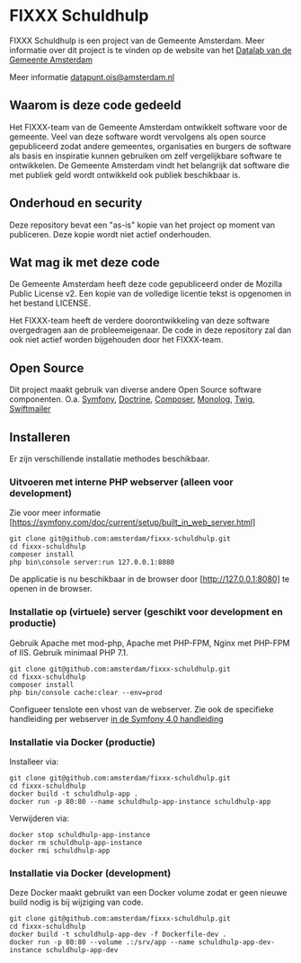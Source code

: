 
# FIXXX Schuldhulp

FIXXX Schuldhulp is een project van de Gemeente Amsterdam. Meer informatie over dit project is te vinden op de website van het [Datalab van de Gemeente Amsterdam](https://www.amsterdam.nl/bestuur-organisatie/organisatie/overige/datalab-amsterdam/)

Meer informatie [datapunt.ois@amsterdam.nl](datapunt.ois@amsterdam.nl)


## Waarom is deze code gedeeld

Het FIXXX-team van de Gemeente Amsterdam ontwikkelt software voor de gemeente.
Veel van deze software wordt vervolgens als open source gepubliceerd zodat andere
gemeentes, organisaties en burgers de software als basis en inspiratie kunnen 
gebruiken om zelf vergelijkbare software te ontwikkelen.
De Gemeente Amsterdam vindt het belangrijk dat software die met publiek geld wordt
ontwikkeld ook publiek beschikbaar is.

## Onderhoud en security

Deze repository bevat een "as-is" kopie van het project op moment van publiceren.
Deze kopie wordt niet actief onderhouden.

## Wat mag ik met deze code

De Gemeente Amsterdam heeft deze code gepubliceerd onder de Mozilla Public License v2.
Een kopie van de volledige licentie tekst is opgenomen in het bestand LICENSE.

Het FIXXX-team heeft de verdere doorontwikkeling van deze software overgedragen 
aan de probleemeigenaar. De code in deze repository zal dan ook niet actief worden
bijgehouden door het FIXXX-team.

## Open Source

Dit project maakt gebruik van diverse andere Open Source software componenten. O.a. 
[Symfony](http://www.symfony.com), 
[Doctrine](http://www.doctrine-project.org/), 
[Composer](https://getcomposer.org/), 
[Monolog](https://github.com/Seldaek/monolog), 
[Twig](http://twig.sensiolabs.org/), 
[Swiftmailer](http://swiftmailer.org/)


## Installeren

Er zijn verschillende installatie methodes beschikbaar.

### Uitvoeren met interne PHP webserver (alleen voor development)

Zie voor meer informatie [https://symfony.com/doc/current/setup/built_in_web_server.html]

    git clone git@github.com:amsterdam/fixxx-schuldhulp.git
    cd fixxx-schuldhulp
    composer install
    php bin\console server:run 127.0.0.1:8080
  
De applicatie is nu beschikbaar in de browser door [http://127.0.0.1:8080] te openen in de browser.

### Installatie op (virtuele) server (geschikt voor development en productie)

Gebruik Apache met mod-php, Apache met PHP-FPM, Nginx met PHP-FPM of IIS. Gebruik minimaal PHP 7.1.

    git clone git@github.com:amsterdam/fixxx-schuldhulp.git
    cd fixxx-schuldhulp
    composer install
    php bin/console cache:clear --env=prod
    
Configueer tenslote een vhost van de webserver. Zie ook de specifieke handleiding per webserver [in de Symfony 4.0 handleiding](http://symfony.com/doc/current/setup/web_server_configuration.html)

### Installatie via Docker (productie)

Installeer via:

    git clone git@github.com:amsterdam/fixxx-schuldhulp.git
    cd fixxx-schuldhulp
    docker build -t schuldhulp-app .
    docker run -p 80:80 --name schuldhulp-app-instance schuldhulp-app

Verwijderen via:

    docker stop schuldhulp-app-instance
    docker rm schuldhulp-app-instance
    docker rmi schuldhulp-app

### Installatie via Docker (development)

Deze Docker maakt gebruikt van een Docker volume zodat er geen nieuwe build nodig is bij wijziging van code.

    git clone git@github.com:amsterdam/fixxx-schuldhulp.git
    cd fixxx-schuldhulp
    docker build -t schuldhulp-app-dev -f Dockerfile-dev .
    docker run -p 80:80 --volume .:/srv/app --name schuldhulp-app-dev-instance schuldhulp-app-dev


